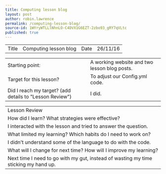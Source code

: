```yaml
---
title: Computing lesson blog
layout: post
author: robin.lawrence
permalink: /computing-lesson-blog/
source-id: 1WYryWTLLlNhnLO-C4DVX1G6EZT-2zbo93_gRY7qVLtc
published: true
---
```

<table>
  <tr>
    <td>Title</td>
    <td>Computing lesson blog</td>
    <td>Date</td>
    <td>26/11/16</td>
  </tr>
</table>


<table>
  <tr>
    <td>Starting point:</td>
    <td>A working website and two lesson blog posts.</td>
  </tr>
  <tr>
    <td>Target for this lesson?</td>
    <td>To adjust our Config.yml code.</td>
  </tr>
  <tr>
    <td>Did I reach my target? 
(add details to "Lesson Review")</td>
    <td>I did.</td>
  </tr>
</table>


<table>
  <tr>
    <td>Lesson Review</td>
  </tr>
  <tr>
    <td>How did I learn? What strategies were effective? </td>
  </tr>
  <tr>
    <td>I interacted with the lesson and tried to answer the question.</td>
  </tr>
  <tr>
    <td>What limited my learning? Which habits do I need to work on? </td>
  </tr>
  <tr>
    <td>I didn't understand some of the language to do with the code.</td>
  </tr>
  <tr>
    <td>What will I change for next time? How will I improve my learning?</td>
  </tr>
  <tr>
    <td>Next time I need to go with my gut, instead of wasting my time sticking my hand up.</td>
  </tr>
</table>


